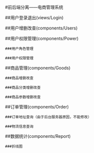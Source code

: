 #前后端分离——电商管理系统

  ##用户登录退出(views/Login)

  ##用户增删改查(components/Users)

  ##用户权限管理(components/Power)

    ###用户角色管理

    ###用户权限管理

  ##商品管理(components/Goods)

    ###商品增删改查

    ###商品分类增删改查

    ###商品参数增删改查

  ##订单管理(components/Order)

    ###订单地址查询（由于后台服务器原因，不能修改）

    ###物流信息查询

  ##数据统计(components/Report)

    ###折线图  

